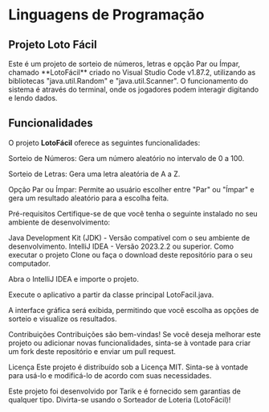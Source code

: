 # **Linguagens de Programação**
## Projeto **Loto Fácil**
<p>
Este é um projeto de sorteio de números, letras e opção Par ou Ímpar, chamado **LotoFácil** criado no Visual Studio Code v1.87.2, utilizando as bibliotecas "java.util.Random" e "java.util.Scanner". O funcionamento do sistema é através do terminal, onde os jogadores podem interagir digitando e lendo dados.

## Funcionalidades
O projeto **LotoFácil** oferece as seguintes funcionalidades:

Sorteio de Números: Gera um número aleatório no intervalo de 0 a 100.

Sorteio de Letras: Gera uma letra aleatória de A a Z.

Opção Par ou Ímpar: Permite ao usuário escolher entre "Par" ou "Ímpar" e gera um resultado aleatório para a escolha feita.

Pré-requisitos
Certifique-se de que você tenha o seguinte instalado no seu ambiente de desenvolvimento:

Java Development Kit (JDK) - Versão compatível com o seu ambiente de desenvolvimento.
IntelliJ IDEA - Versão 2023.2.2 ou superior.
Como executar o projeto
Clone ou faça o download deste repositório para o seu computador.

Abra o IntelliJ IDEA e importe o projeto.

Execute o aplicativo a partir da classe principal LotoFacil.java.

A interface gráfica será exibida, permitindo que você escolha as opções de sorteio e visualize os resultados.

Contribuições
Contribuições são bem-vindas! Se você deseja melhorar este projeto ou adicionar novas funcionalidades, sinta-se à vontade para criar um fork deste repositório e enviar um pull request.

Licença
Este projeto é distribuído sob a Licença MIT. Sinta-se à vontade para usá-lo e modificá-lo de acordo com suas necessidades.

Este projeto foi desenvolvido por Tarik e é fornecido sem garantias de qualquer tipo. Divirta-se usando o Sorteador de Loteria (LotoFácil)!
</p>
